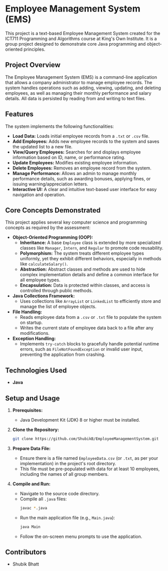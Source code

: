 # Employee Management System (EMS)

This project is a text-based Employee Management System created for the ICT711 Programming and Algorithms course at King's Own Institute. It is a group project designed to demonstrate core Java programming and object-oriented principles.

## Project Overview

The Employee Management System (EMS) is a command-line application that allows a company administrator to manage employee records. The system handles operations such as adding, viewing, updating, and deleting employees, as well as managing their monthly performance and salary details. All data is persisted by reading from and writing to text files.

## Features

The system implements the following functionalities:

- **Load Data:** Loads initial employee records from a `.txt` or `.csv` file.
- **Add Employees:** Adds new employee records to the system and saves the updated list to a new file.
- **View/Query Employees:** Searches for and displays employee information based on ID, name, or performance rating.
- **Update Employees:** Modifies existing employee information.
- **Delete Employees:** Removes an employee record from the system.
- **Manage Performance:** Allows an admin to manage monthly performance details, such as awarding bonuses, applying fines, or issuing warning/appreciation letters.
- **Interactive UI:** A clear and intuitive text-based user interface for easy navigation and operation.

## Core Concepts Demonstrated

This project applies several key computer science and programming concepts as required by the assessment:

- **Object-Oriented Programming (OOP):**
  - **Inheritance:** A base `Employee` class is extended by more specialized classes like `Manager`, `Intern`, and `Regular` to promote code reusability.
  - **Polymorphism:** The system treats different employee types uniformly, yet they exhibit different behaviors, especially in methods like `calculateSalary()`.
  - **Abstraction:** Abstract classes and methods are used to hide complex implementation details and define a common interface for all employee types.
  - **Encapsulation:** Data is protected within classes, and access is controlled through public methods.
- **Java Collections Framework:**
  - Uses collections like `ArrayList` or `LinkedList` to efficiently store and manage the list of employee objects.
- **File Handling:**
  - Reads employee data from a `.csv` or `.txt` file to populate the system on startup.
  - Writes the current state of employee data back to a file after any modifications.
- **Exception Handling:**
  - Implements `try-catch` blocks to gracefully handle potential runtime errors, such as `FileNotFoundException` or invalid user input, preventing the application from crashing.

## Technologies Used

- **Java**

## Setup and Usage

1.  **Prerequisites:**

    - Java Development Kit (JDK) 8 or higher must be installed.

2.  **Clone the Repository:**

    ```bash
    git clone https://github.com/ShubikB/EmployeeManagementSystem.git
    ```

3.  **Prepare Data File:**

    - Ensure there is a file named `EmployeeData.csv` (or `.txt`, as per your implementation) in the project's root directory.
    - This file must be pre-populated with data for at least 10 employees, including the names of all group members.

4.  **Compile and Run:**

    - Navigate to the source code directory.
    - Compile all `.java` files:
      ```bash
      javac *.java
      ```
    - Run the main application file (e.g., `Main.java`):
      ```bash
      java Main
      ```
    - Follow the on-screen menu prompts to use the application.

## Contributors

- Shubik Bhatt
